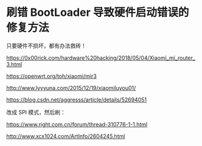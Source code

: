 # 刷错 BootLoader 导致硬件启动错误的修复方法


只要硬件不损坏，都有办法救砖！

https://0x00rick.com/hardware%20hacking/2018/05/04/Xiaomi_mi_router_3.html

https://openwrt.org/toh/xiaomi/mir3

http://www.lyyyuna.com/2015/12/19/xiaomiluyou01/

https://blog.csdn.net/aggresss/article/details/52694051


改成 SPI 模式，然后刷：  

https://www.right.com.cn/forum/thread-310776-1-1.html

http://www.xcx1024.com/ArtInfo/2604245.html
